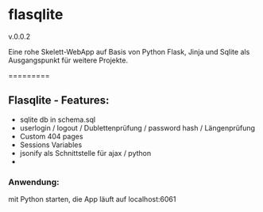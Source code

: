 flasqlite
=========

v.0.0.2

Eine rohe Skelett-WebApp auf Basis von Python Flask, Jinja und Sqlite als Ausgangspunkt für weitere Projekte.


=========

## Flasqlite - Features:
- sqlite db in schema.sql
- userlogin / logout / Dublettenprüfung / password hash / Längenprüfung
- Custom 404 pages
- Sessions Variables
- jsonify als Schnittstelle für ajax / python
- 


### Anwendung:
mit Python starten, die App läuft auf localhost:6061
